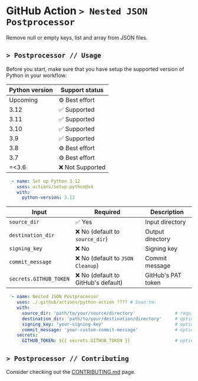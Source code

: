 # GitHub Action `> Nested JSON Postprocessor`

Remove null or empty keys, list and array from JSON files.

## `> Postprocessor // Usage`

Before you start, make sure that you have setup the supported version of Python in your workflow:

| Python version | Support status   |
| -------------- | ---------------- |
| Upcoming       | ⚙️ Best effort   |
| 3.12           | ✅ Supported     |
| 3.11           | ✅ Supported     |
| 3.10           | ✅ Supported     |
| 3.9            | ✅ Supported     |
| 3.8            | ⚙️ Best effort   |
| 3.7            | ⚙️ Best effort   |
| =<3.6          | ❌ Not Supported |

```yml
  - name: Set up Python 3.12
    uses: actions/setup-python@v4
    with:
      python-version: 3.12
```

| Input                  | Required                            | Description        |
| ---------------------- | ----------------------------------- | ------------------ |
| `source_dir`           | ✅ Yes                              | Input directory    |
| `destination_dir`      | ❌ No (default to `source_dir`)     | Output directory   |
| `signing_key`          | ❌ No                               | Signing key        |
| `commit_message`       | ❌ No (default to `JSON Cleanup`)   | Commit message     |
| `secrets.GITHUB_TOKEN` | ❌ No (default to GitHub's default) | GitHub's PAT token |

```yml
  - name: Nested JSON Postprocessor
    uses: ./.github/actions/python-action ???? # Soon:tm:
    with:
      source_dir: 'path/to/your/source/directory'               # required, your input directory
      destination_dir: 'path/to/your/destination/directory'     # optional, default to source_dir
      signing_key: 'your-signing-key'                           # optional, will skip signing if not provided
      commit_message: 'your-custom-commit-message'              # optional, default to "JSON Cleanup"
    secrets:
      GITHUB_TOKEN: ${{ secrets.GITHUB_TOKEN }}                 # optional, default to GitHub's default
```

## `> Postprocessor // Contributing`

Consider checking out the [CONTRIBUTING.md](CONTRIBUTING.md) page.

